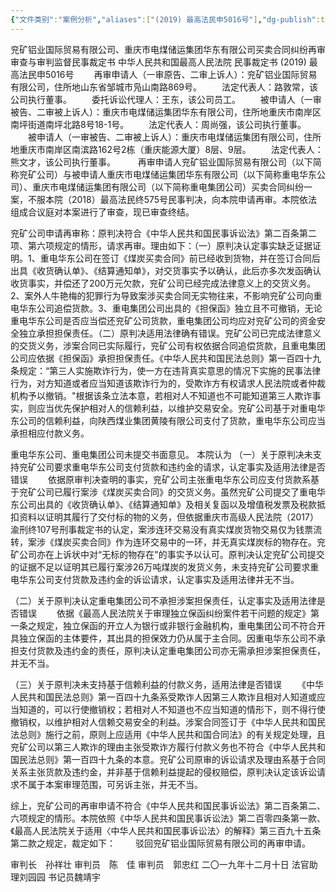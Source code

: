 ```yaml
---
{"文件类别":"案例分析","aliases":["(2019) 最高法民申5016号"],"dg-publish":true,"permalink":"/案例分析/裁判文书/兖矿铝业国际贸易有限公司、重庆市电煤储运集团华东有限公司买卖合同纠纷再审审查与审判监督民事裁定书/","dgPassFrontmatter":true}
---
```



兖矿铝业国际贸易有限公司、重庆市电煤储运集团华东有限公司买卖合同纠纷再审审查与审判监督民事裁定书
中华人民共和国最高人民法院
民事裁定书
     (2019) 最高法民申5016号
　　再审申请人（一审原告、二审上诉人）：兖矿铝业国际贸易有限公司，住所地山东省邹城市凫山南路869号。
　　法定代表人：路敦常，该公司执行董事。
　　委托诉讼代理人：王东，该公司员工。
　　被申请人（一审被告、二审被上诉人）：重庆市电煤储运集团华东有限公司，住所地重庆市南岸区南坪街道南坪北路8号18-1号。
　　法定代表人：周尚强，该公司执行董事。
　　被申请人（一审被告、二审被上诉人）：重庆市电煤储运集团有限公司，住所地重庆市南岸区南滨路162号2栋（重庆能源大厦）8层、9层。
　　法定代表人：熊文才，该公司执行董事。
　　
再审申请人兖矿铝业国际贸易有限公司（以下简称兖矿公司）与被申请人重庆市电煤储运集团华东有限公司（以下简称重电华东公司）、重庆市电煤储运集团有限公司（以下简称重电集团公司）买卖合同纠纷一案，不服本院（2018）最高法民终575号民事判决，向本院申请再审。本院依法组成合议庭对本案进行了审查，现已审查终结。

兖矿公司申请再审称：原判决符合《中华人民共和国民事诉讼法》第二百条第二项、第六项规定的情形，请求再审。理由如下：（一）原判决认定事实缺乏证据证明。1、重电华东公司在签订《煤炭买卖合同》前已经收到货物，并在签订合同后出具《收货确认单》、《结算通知单》，对交货事实予以确认，此后亦多次发函确认收货事实，并偿还了200万元欠款，兖矿公司已经完成法律意义上的交货义务。2、案外人牛艳梅的犯罪行为导致案涉买卖合同无实物往来，不影响兖矿公司向重电华东公司追偿货款。3、重电集团公司出具的《担保函》独立且不可撤销，无论重电华东公司是否应当偿还兖矿公司货款，重电集团公司均应对兖矿公司的资金安全独立承担担保责任。（二）原判决适用法律确有错误。兖矿公司已完成法律意义的交货义务，涉案合同已实际履行，兖矿公司有权依据合同追偿货款，且重电集团公司应依据《担保函》承担担保责任。《中华人民共和国民法总则》第一百四十九条规定：“第三人实施欺诈行为，使一方在违背真实意思的情况下实施的民事法律行为，对方知道或者应当知道该欺诈行为的，受欺诈方有权请求人民法院或者仲裁机构予以撤销。"根据该条立法本意，若相对人不知道也不可能知道第三人欺诈事实，则应当优先保护相对人的信赖利益，以维护交易安全。兖矿公司基于对重电华东公司的信赖利益，向陕西煤业集团黄陵有限公司支付了货款，重电华东公司应当承担相应付款义务。

重电华东公司、重电集团公司未提交书面意见。
本院认为
（一）关于原判决未支持兖矿公司要求重电华东公司支付货款和违约金的请求，认定事实及适用法律是否错误
　　依据原审判决查明的事实，兖矿公司主张重电华东公司应支付货款系基于兖矿公司已履行案涉《煤炭买卖合同》的交货义务。虽然兖矿公司提交了重电华东公司出具的《收货确认单》、《结算通知单》及相关复函以及增值税发票及税款抵扣资料以证明其履行了交付标的物的义务，但依据重庆市高级人民法院（2017）渝刑终107号刑事裁定书的认定，案涉连环交易没有真实煤炭货物交易仅为钱票流转，案涉《煤炭买卖合同》作为连环交易中的一环，并无真实煤炭标的物存在。兖矿公司亦在上诉状中对“无标的物存在"的事实予以认可。原判决认定兖矿公司提交的证据不足以证明其已履行案涉26万吨煤炭的发货义务，未支持兖矿公司要求重电华东公司支付货款及违约金的诉讼请求，认定事实及适用法律并无不当。

（二）关于原判决认定重电集团公司不承担涉案担保责任，认定事实及适用法律是否错误
　　依据《最高人民法院关于审理独立保函纠纷案件若干问题的规定》第一条之规定，独立保函的开立人为银行或非银行金融机构，重电集团公司不符合开具独立保函的主体要件，其出具的担保效力仍从属于主合同。因重电华东公司不承担支付货款及违约金的责任，原判决认定重电集团公司亦无需承担涉案担保责任，并无不当。

（三）关于原判决未支持基于信赖利益的付款义务，适用法律是否错误
　　《中华人民共和国民法总则》第一百四十九条系受欺诈人因第三人欺诈且相对人知道或应当知道的，可以行使撤销权；若相对人不知道也不应当知道的情形下，则不得行使撤销权，以维护相对人信赖交易安全的利益。涉案合同签订于《中华人民共和国民法总则》施行之前，原则上应适用《中华人民共和国合同法》的有关规定处理，且兖矿公司以第三人欺诈的理由主张受欺诈方履行付款义务也不符合《中华人民共和国民法总则》第一百四十九条的本意。兖矿公司原审的诉讼请求及理由系基于合同关系主张货款及违约金，并非基于信赖利益提起的侵权赔偿，原判决认定该诉讼请求不属于本案审理范围，可另诉主张，并无不当。

综上，兖矿公司的再审申请不符合《中华人民共和国民事诉讼法》第二百条第二、六项规定的情形。本院依照《中华人民共和国民事诉讼法》第二百零四条第一款、《最高人民法院关于适用〈中华人民共和国民事诉讼法〉的解释》第三百九十五条第二款之规定，裁定如下：
　　驳回兖矿铝业国际贸易有限公司的再审申请。
     
审判长　孙祥壮
审判员　陈　佳
审判员　郭忠红
二〇一九年十二月十日
法官助理刘园园
书记员魏靖宇
